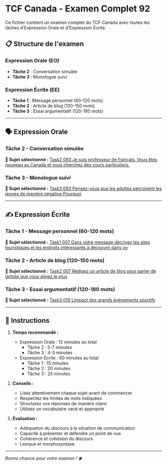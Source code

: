 # TCF Canada - Examen Complet 92

Ce fichier contient un examen complet du TCF Canada avec toutes les tâches d'Expression Orale et d'Expression Écrite.

## 📋 Structure de l'examen

### Expression Orale (EO)
- **Tâche 2** : Conversation simulée
- **Tâche 3** : Monologue suivi

### Expression Écrite (EE)  
- **Tâche 1** : Message personnel (60-120 mots)
- **Tâche 2** : Article de blog (120-150 mots)
- **Tâche 3** : Essai argumentatif (120-180 mots)

---

## 🗣️ Expression Orale

### Tâche 2 - Conversation simulée

**📄 Sujet sélectionné :** [Task2 093 Je suis professeur de français. Vous êtes nouveau au Canada et vous cherchez des cours particuliers.](tcf_canada/eo/task2/task2_093_Je_suis_professeur_de_français._Vous_êtes_nouveau_au_Canada_et_vous_cherchez_des_cours_particuliers..md)

### Tâche 3 - Monologue suivi

**📄 Sujet sélectionné :** [Task3 093 Pensez-vous que les adultes perçoivent les jeunes de manière négative Pourquoi](tcf_canada/eo/task3/task3_093_Pensez-vous_que_les_adultes_perçoivent_les_jeunes_de_manière_négative_Pourquoi.md)

---

## ✍️ Expression Écrite

### Tâche 1 - Message personnel (60-120 mots)

**📄 Sujet sélectionné :** [Task1 007 Dans votre message décrivez les sites touristiques et les endroits intéressants à découvrir dans vo](tcf_canada/ee/task1/task1_007_Dans_votre_message_décrivez_les_sites_touristiques_et_les_endroits_intéressants_à_découvrir_dans_vo.md)

### Tâche 2 - Article de blog (120-150 mots)

**📄 Sujet sélectionné :** [Task2 007 Rédigez un article de blog pour parler de lartiste que vous aimez le plus](tcf_canada/ee/task2/task2_007_Rédigez_un_article_de_blog_pour_parler_de_lartiste_que_vous_aimez_le_plus.md)

### Tâche 3 - Essai argumentatif (120-180 mots)

**📄 Sujet sélectionné :** [Task3 019 Limpact des grands événements sportifs](tcf_canada/ee/task3/task3_019_Limpact_des_grands_événements_sportifs.md)

---

## 📝 Instructions

1. **Temps recommandé :**
   - Expression Orale : 12 minutes au total
     - Tâche 2 : 5-7 minutes
     - Tâche 3 : 4-5 minutes
   - Expression Écrite : 60 minutes au total
     - Tâche 1 : 15 minutes
     - Tâche 2 : 20 minutes  
     - Tâche 3 : 25 minutes

2. **Conseils :**
   - Lisez attentivement chaque sujet avant de commencer
   - Respectez les limites de mots indiquées
   - Structurez vos réponses de manière claire
   - Utilisez un vocabulaire varié et approprié

3. **Évaluation :**
   - Adéquation du discours à la situation de communication
   - Capacité à présenter et défendre un point de vue
   - Cohérence et cohésion du discours
   - Lexique et morphosyntaxe

---

*Bonne chance pour votre examen ! 🍀*
